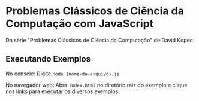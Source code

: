 # Problemas Clássicos de Ciência da Computação com JavaScript
 Da série "Problemas Clássicos de Ciência da Computação" de David Kopec

## Executando Exemplos
No console: Digite `node {nome-do-arquivo}.js`

No navegador web: Abra `index.html` no diretório raiz do exemplo e clique nos links para executar os diversos exemplos
